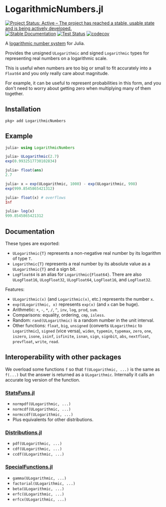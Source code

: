 # LogarithmicNumbers.jl

[![Project Status: Active – The project has reached a stable, usable state and is being actively developed.](https://www.repostatus.org/badges/latest/active.svg)](https://www.repostatus.org/#active)
[![Stable Documentation](https://img.shields.io/badge/docs-stable-blue.svg)](https://docs.juliahub.com/LogarithmicNumbers)
[![Test Status](https://github.com/cjdoris/LogarithmicNumbers.jl/workflows/Tests/badge.svg)](https://github.com/cjdoris/LogarithmicNumbers.jl/actions?query=workflow%3ATests)
[![codecov](https://codecov.io/gh/cjdoris/LogarithmicNumbers.jl/branch/main/graph/badge.svg?token=AECCWGKRVJ)](https://codecov.io/gh/cjdoris/LogarithmicNumbers.jl)

A [logarithmic number system](https://en.wikipedia.org/wiki/Logarithmic_number_system) for
Julia.

Provides the unsigned `ULogarithmic` and signed `Logarithmic` types for representing real
numbers on a logarithmic scale.

This is useful when numbers are too big or small to fit accurately into a `Float64` and you
only really care about magnitude.

For example, it can be useful to represent probabilities in this form, and you don't need to
worry about getting zero when multiplying many of them together.

## Installation

```
pkg> add LogarithmicNumbers
```

## Example

```julia
julia> using LogarithmicNumbers

julia> ULogarithmic(2.7)
exp(0.9932517730102834)

julia> float(ans)
2.7

julia> x = exp(ULogarithmic, 1000) - exp(ULogarithmic, 998)
exp(999.8545865421312)

julia> float(x) # overflows
Inf

julia> log(x)
999.8545865421312
```

## Documentation

These types are exported:
* `ULogarithmic{T}` represents a non-negative real number by its logarithm of type `T`.
* `Logarithmic{T}` represents a real number by its absolute value as a `ULogarithmic{T}` and
  a sign bit.
* `LogFloat64` is an alias for `Logarithmic{Float64}`. There are also `ULogFloat16`,
  `ULogFloat32`, `ULogFloat64`, `LogFloat16`, and `LogFloat32`.

Features:
* `ULogarithmic(x)` (and `Logarithmic(x)`, etc.) represents the number `x`.
* `exp(ULogarithmic, x)` represents `exp(x)` (and `x` can be huge).
* Arithmetic: `+`, `-`, `*`, `/`, `^`, `inv`, `log`, `prod`, `sum`.
* Comparisons: equality, ordering, `cmp`, `isless`.
* Random: `rand(ULogarithmic)` is a random number in the unit interval.
* Other functions: `float`, `big`, `unsigned` (converts `ULogarithmic` to `Logarithmic`),
  `signed` (vice versa), `widen`, `typemin`, `typemax`, `zero`, `one`, `iszero`, `isone`,
  `isinf`, `isfinite`, `isnan`, `sign`, `signbit`, `abs`, `nextfloat`, `prevfloat`, `write`,
  `read`.

## Interoperability with other packages

We overload some functions `f` so that `f(ULogarithmic, ...)` is the same as `f(...)` but
the answer is returned as a `ULogarithmic`. Internally it calls an accurate log version of
the function.

### [StatsFuns.jl](https://github.com/JuliaStats/StatsFuns.jl)

- `normpdf(ULogarithmic, ...)`
- `normcdf(ULogarithmic, ...)`
- `normccdf(ULogarithmic, ...)`
- Plus equivalents for other distributions.

### [Distributions.jl](https://github.com/JuliaStats/Distributions.jl)

- `pdf(ULogarithmic, ...)`
- `cdf(ULogarithmic, ...)`
- `ccdf(ULogarithmic, ...)`

### [SpecialFunctions.jl](https://github.com/JuliaMath/SpecialFunctions.jl)

- `gamma(ULogarithmic, ...)`
- `factorial(ULogarithmic, ...)`
- `beta(ULogarithmic, ...)`
- `erfc(ULogarithmic, ...)`
- `erfcx(ULogarithmic, ...)`

